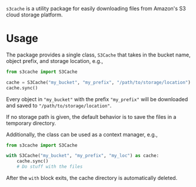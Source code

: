 `s3cache` is a utility package for easily downloading files from Amazon's S3 cloud
storage platform.

# Usage

The package provides a single class, `S3Cache` that takes in the bucket name, object
prefix, and storage location, e.g.,

```python
from s3cache import S3Cache

cache = S3Cache("my_bucket", "my_prefix", "/path/to/storage/location")
cache.sync()
```

Every object in `"my_bucket"` with the prefix `"my_prefix"` will be downloaded and
saved to `"/path/to/storage/location"`.

If no storage path is given, the default behavior is to save the files in a
temporary directory.

Additionally, the class can be used as a context manager, e.g.,

```python
from s3cache import S3Cache

with S3Cache("my_bucket", "my_prefix", "my_loc") as cache:
    cache.sync()
    # Do stuff with the files
```

After the `with` block exits, the cache directory is automatically deleted.
